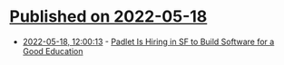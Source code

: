 # [Published on 2022-05-18](index.md)

* [2022-05-18, 12:00:13](https://news.ycombinator.com/item?id=31421672) - [Padlet Is Hiring in SF to Build Software for a Good Education](https://padlet.jobs)
